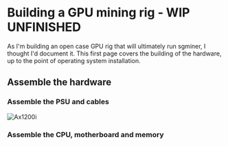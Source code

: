 # Building a GPU mining rig - WIP UNFINISHED

As I'm building an open case GPU rig that will ultimately run sgminer, I thought I'd document it. This first page covers the building of the hardware, up to the point of operating system installation.

## Assemble the hardware

### Assemble the PSU and cables

![Ax1200i](https://raw.githubusercontent.com/magick777/sgminer-recipes/master/_20170104_161000.JPG "Corsair AX1200i")

### Assemble the CPU, motherboard and memory

### 
